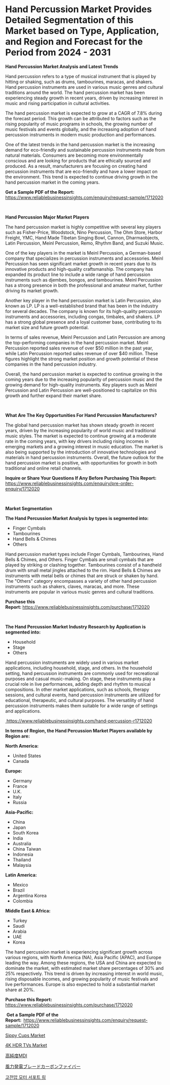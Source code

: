 <p><h1>Hand Percussion Market Provides Detailed Segmentation of this Market based on Type, Application, and Region and Forecast for the Period from 2024 - 2031</h1></p><p><strong>Hand Percussion Market Analysis and Latest Trends</strong></p>
<p><p>Hand percussion refers to a type of musical instrument that is played by hitting or shaking, such as drums, tambourines, maracas, and shakers. Hand percussion instruments are used in various music genres and cultural traditions around the world. The hand percussion market has been experiencing steady growth in recent years, driven by increasing interest in music and rising participation in cultural activities.</p><p>The hand percussion market is expected to grow at a CAGR of 7.8% during the forecast period. This growth can be attributed to factors such as the rising popularity of music programs in schools, the growing number of music festivals and events globally, and the increasing adoption of hand percussion instruments in modern music production and performances.</p><p>One of the latest trends in the hand percussion market is the increasing demand for eco-friendly and sustainable percussion instruments made from natural materials. Consumers are becoming more environmentally conscious and are looking for products that are ethically sourced and produced. As a result, manufacturers are focusing on creating hand percussion instruments that are eco-friendly and have a lower impact on the environment. This trend is expected to continue driving growth in the hand percussion market in the coming years.</p></p>
<p><strong>Get a Sample PDF of the Report:&nbsp;</strong> <a href="https://www.reliablebusinessinsights.com/enquiry/request-sample/1712020">https://www.reliablebusinessinsights.com/enquiry/request-sample/1712020</a></p>
<p>&nbsp;</p>
<p><strong>Hand Percussion Major Market Players</strong></p>
<p><p>The hand percussion market is highly competitive with several key players such as Fisher-Price, Woodstock, Nino Percussion, The Ohm Store, Harbor Freight, YMC, Hand Made Tibetan Singing Bowl, Cannon, Dharmaobjects, Latin Percussion, Meinl Percussion, Remo, Rhythm Band, and Suzuki Music.</p><p>One of the key players in the market is Meinl Percussion, a German-based company that specializes in percussion instruments and accessories. Meinl Percussion has seen significant market growth in recent years due to its innovative products and high-quality craftsmanship. The company has expanded its product line to include a wide range of hand percussion instruments such as djembes, bongos, and tambourines. Meinl Percussion has a strong presence in both the professional and amateur market, further driving its market growth.</p><p>Another key player in the hand percussion market is Latin Percussion, also known as LP. LP is a well-established brand that has been in the industry for several decades. The company is known for its high-quality percussion instruments and accessories, including congas, timbales, and shakers. LP has a strong global presence and a loyal customer base, contributing to its market size and future growth potential.</p><p>In terms of sales revenue, Meinl Percussion and Latin Percussion are among the top-performing companies in the hand percussion market. Meinl Percussion reported sales revenue of over $50 million in the past year, while Latin Percussion reported sales revenue of over $40 million. These figures highlight the strong market position and growth potential of these companies in the hand percussion industry.</p><p>Overall, the hand percussion market is expected to continue growing in the coming years due to the increasing popularity of percussion music and the growing demand for high-quality instruments. Key players such as Meinl Percussion and Latin Percussion are well-positioned to capitalize on this growth and further expand their market share.</p></p>
<p>&nbsp;</p>
<p><strong>What Are The Key Opportunities For Hand Percussion Manufacturers?</strong></p>
<p><p>The global hand percussion market has shown steady growth in recent years, driven by the increasing popularity of world music and traditional music styles. The market is expected to continue growing at a moderate rate in the coming years, with key drivers including rising incomes in emerging markets and a growing interest in music education. The market is also being supported by the introduction of innovative technologies and materials in hand percussion instruments. Overall, the future outlook for the hand percussion market is positive, with opportunities for growth in both traditional and online retail channels.</p></p>
<p><strong>Inquire or Share Your Questions If Any Before Purchasing This Report:</strong> <a href="https://www.reliablebusinessinsights.com/enquiry/pre-order-enquiry/1712020">https://www.reliablebusinessinsights.com/enquiry/pre-order-enquiry/1712020</a></p>
<p>&nbsp;</p>
<p><strong>Market Segmentation</strong></p>
<p><strong>The Hand Percussion Market Analysis by types is segmented into:</strong></p>
<p><ul><li>Finger Cymbals</li><li>Tambourines</li><li>Hand Bells & Chimes</li><li>Others</li></ul></p>
<p><p>Hand percussion market types include Finger Cymbals, Tambourines, Hand Bells & Chimes, and Others. Finger Cymbals are small cymbals that are played by striking or clashing together. Tambourines consist of a handheld drum with small metal jingles attached to the rim. Hand Bells & Chimes are instruments with metal bells or chimes that are struck or shaken by hand. The "Others" category encompasses a variety of other hand percussion instruments such as shakers, claves, maracas, and more. These instruments are popular in various music genres and cultural traditions.</p></p>
<p><strong>Purchase this Report:&nbsp;</strong><a href="https://www.reliablebusinessinsights.com/purchase/1712020">https://www.reliablebusinessinsights.com/purchase/1712020</a></p>
<p>&nbsp;</p>
<p><strong>The Hand Percussion Market Industry Research by Application is segmented into:</strong></p>
<p><ul><li>Household</li><li>Stage</li><li>Others</li></ul></p>
<p><p>Hand percussion instruments are widely used in various market applications, including household, stage, and others. In the household setting, hand percussion instruments are commonly used for recreational purposes and casual music-making. On stage, these instruments play a crucial role in live performances, adding depth and rhythm to musical compositions. In other market applications, such as schools, therapy sessions, and cultural events, hand percussion instruments are utilized for educational, therapeutic, and cultural purposes. The versatility of hand percussion instruments makes them suitable for a wide range of settings and applications.</p></p>
<p><a href="https://www.reliablebusinessinsights.com/hand-percussion-r1712020">&nbsp;https://www.reliablebusinessinsights.com/hand-percussion-r1712020</a></p>
<p><strong>In terms of Region, the Hand Percussion Market Players available by Region are:</strong></p>
<p>
    <p> <strong> North America: </strong>
        <ul>
            <li>United States</li>
            <li>Canada</li>
        </ul>
        </p> 
    <p> <strong> Europe: </strong>
        <ul>
            <li>Germany</li>
            <li>France</li>
            <li>U.K.</li>
            <li>Italy</li>
            <li>Russia</li>
        </ul>
        </p> 
    <p> <strong> Asia-Pacific: </strong>
        <ul>
            <li>China</li>
            <li>Japan</li>
            <li>South Korea</li>
            <li>India</li>
            <li>Australia</li>
            <li>China Taiwan</li>
            <li>Indonesia</li>
            <li>Thailand</li>
            <li>Malaysia</li>
        </ul>
        </p> 
    <p> <strong> Latin America: </strong>
        <ul>
            <li>Mexico</li>
            <li>Brazil</li>
            <li>Argentina Korea</li>
            <li>Colombia</li>
        </ul>
        </p> 
    <p> <strong> Middle East & Africa: </strong>
        <ul>
            <li>Turkey</li>
            <li>Saudi</li>
            <li>Arabia</li>
            <li>UAE</li>
            <li>Korea</li>
        </ul>
    </p>
    </p>
<p><p>The hand percussion market is experiencing significant growth across various regions, with North America (NA), Asia Pacific (APAC), and Europe leading the way. Among these regions, the USA and China are expected to dominate the market, with estimated market share percentages of 30% and 25% respectively. This trend is driven by increasing interest in world music, rising disposable incomes, and growing popularity of music festivals and live performances. Europe is also expected to hold a substantial market share at 20%.</p></p>
<p><strong>Purchase this Report: </strong><a href="https://www.reliablebusinessinsights.com/purchase/1712020">https://www.reliablebusinessinsights.com/purchase/1712020</a></p>
<p>&nbsp;<strong>Get a Sample PDF of the Report:&nbsp;&nbsp;</strong><a href="https://www.reliablebusinessinsights.com/enquiry/request-sample/1712020">https://www.reliablebusinessinsights.com/enquiry/request-sample/1712020</a></p>
<p><strong></strong></p>
<p><p><a href="https://github.com/timeliteaut/Market-Research-Report-List-3/blob/main/sippy-cups-market.md">Sippy Cups Market</a></p><p><a href="https://github.com/seekum/Market-Research-Report-List-3/blob/main/4k-hdr-tvs-market.md">4K HDR TVs Market</a></p><p><a href="https://github.com/RodHoppe07/Market-Research-Report-List-2/blob/main/1218950144117.md">高純度MDI</a></p><p><a href="https://github.com/laurenreichert/Market-Research-Report-List-2/blob/main/6088820144116.md">風力発電ブレードカーボンファイバー</a></p><p><a href="https://github.com/vsckjg50460/Market-Research-Report-List-2/blob/main/1016789151854.md">고전압 모터 서포트 링</a></p></p>